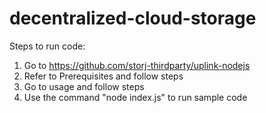 # decentralized-cloud-storage

Steps to run code:

1. Go to https://github.com/storj-thirdparty/uplink-nodejs
2. Refer to Prerequisites and follow steps
3. Go to usage and follow steps
4. Use the command "node index.js" to run sample code
